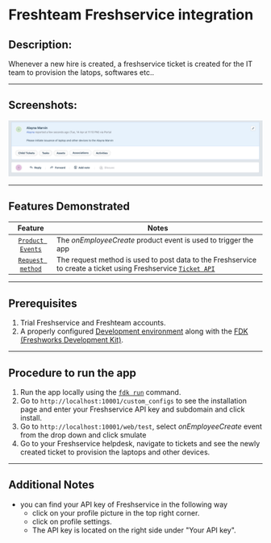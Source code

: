 # Freshteam Freshservice integration

## Description:

Whenever a new hire is created, a freshservice ticket is created for the IT team to provision the latops,  softwares etc..

***

## Screenshots:

<img src="./screenshots/created_ticket.png">

***

## Features Demonstrated

Feature | Notes
| :---: | --- |
| [`Product Events`](https://developers.freshteam.com/docs/product-events/) | The _onEmployeeCreate_ product event is used to trigger the app |
| [`Request method`](https://developers.freshteam.com/docs/request-method/) | The request method is used to post data to the Freshservice to create a ticket using Freshservice [`Ticket API`](https://api.freshservice.com/v2/#tickets) |

***

## Prerequisites

1. Trial Freshservice and Freshteam accounts.
2. A properly configured [Development environment](https://developers.freshteam.com/docs/quick-start/) along with the [FDK (Freshworks Development Kit)](https://developers.freshteam.com/docs/freshworks-cli/).

* * *

## Procedure to run the app

1. Run the app locally using the [`fdk run`](https://developers.freshteam.com/docs/freshworks-cli/#run) command.
2. Go to `http://localhost:10001/custom_configs` to see the installation page and enter your Freshservice API key and subdomain and click install.
3. Go to `http://localhost:10001/web/test`, select _onEmployeeCreate_ event from the drop down and click smulate
4. Go to your Freshservice helpdesk, navigate to tickets and see the newly created ticket to provision the laptops and other devices.

* * *

## Additional Notes

- you can find your API key of Freshservice in the following way
    - click on your profile picture in the top right corner.
    - click on profile settings.
    - The API key is located on the right side under "Your API key".